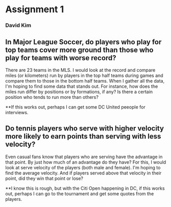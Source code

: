 # Assignment 1
### David Kim

## In Major League Soccer, do players who play for top teams cover more ground than those who play for teams with worse record?
There are 23 teams in the MLS. I would look at the record and compare miles (or kilometers) run by players in the top half teams during games and compare them to those in the bottom half teams. When I gather all the data, I'm hoping to find some data that stands out. For instance, how does the miles run differ by positions or by formations, if any? Is there a certain position who tends to run more than others?

**If this works out, perhaps I can get some DC United peeople for interviews.


## Do tennis players who serve with higher velocity more likely to earn points than serving with less velocity?
Even casual fans know that players who are serving have the advantage in that point. By just how much of an advantage do they have? For this, I would look at serve velocity of the players (both male and female). I'm hoping to find the average velocity. And if players served above that velocity in their point, did they win that point or lose? 

**I know this is rough, but with the Citi Open happening in DC, if this works out, perhaps I can go to the tournament and get some quotes from the players. 


